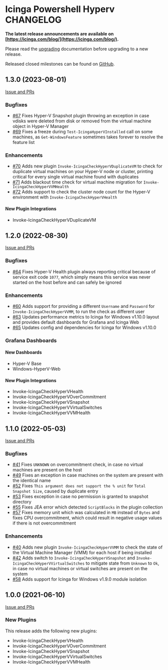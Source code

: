 # Icinga Powershell Hyperv CHANGELOG

**The latest release announcements are available on [https://icinga.com/blog/](https://icinga.com/blog/).**

Please read the [upgrading](30-Upgrading-Plugins.md)
documentation before upgrading to a new release.

Released closed milestones can be found on [GitHub](https://github.com/Icinga/icinga-powershell-hyperv/milestones?state=closed).

## 1.3.0 (2023-08-01)

[Issue and PRs](https://github.com/Icinga/icinga-powershell-hyperv/milestone/4?closed=1)

### Bugfixes

* [#67](https://github.com/Icinga/icinga-powershell-hyperv/issues/67) Fixes Hyper-V Snapshot plugin throwing an exception in case vdisks were deleted from disk or removed from the virtual machine object in Hyper-V Manager
* [#69](https://github.com/Icinga/icinga-powershell-hyperv/issues/69) Fixes a freeze during `Test-IcingaHyperVInstalled` call on some machines, as `Get-WindowsFeature` sometimes takes forever to resolve the feature list

### Enhancements

* [#70](https://github.com/Icinga/icinga-powershell-hyperv/pull/70) Adds new plugin `Invoke-IcingaCheckHyperVDuplicateVM` to check for duplicate virtual machines on your Hyper-V node or cluster, printing critical for every single virtual machine found with duplicates
* [#71](https://github.com/Icinga/icinga-powershell-hyperv/pull/71) Adds blackout time check for virtual machine migration for `Invoke-IcingaCheckHyperVVMHealth`
* [#72](https://github.com/Icinga/icinga-powershell-hyperv/pull/72) Adds support to check the cluster node count for the Hyper-V environment with `Invoke-IcingaCheckHyperVHealth`

#### New Plugin Integrations

* Invoke-IcingaCheckHyperVDuplicateVM

## 1.2.0 (2022-08-30)

[Issue and PRs](https://github.com/Icinga/icinga-powershell-hyperv/milestone/3?closed=1)

### Bugfixes

* [#64](https://github.com/Icinga/icinga-powershell-hyperv/issues/64) Fixes Hyper-V Health plugin always reporting critical because of service exit code `1077`, which simply means this service was never started on the host before and can safely be ignored

### Enhancements

* [#60](https://github.com/Icinga/icinga-powershell-hyperv/issues/60) Adds support for providing a different `Username` and `Password` for `Invoke-IcingaCheckHyperVVMM`, to run the check as different user
* [#63](https://github.com/Icinga/icinga-powershell-hyperv/pull/63) Updates performance metrics to Icinga for Windows v1.10.0 layout and provides default dashboards for Grafana and Icinga Web
* [#65](https://github.com/Icinga/icinga-powershell-hyperv/pull/65) Updates config and dependencies for Icinga for Windows v1.10.0

### Grafana Dashboards

#### New Dashboards

* Hyper-V Base
* Windows-HyperV-Web

#### New Plugin Integrations

* Invoke-IcingaCheckHyperVHealth
* Invoke-IcingaCheckHyperVOverCommitment
* Invoke-IcingaCheckHyperVSnapshot
* Invoke-IcingaCheckHyperVVirtualSwitches
* Invoke-IcingaCheckHyperVVMHealth

## 1.1.0 (2022-05-03)

[Issue and PRs](https://github.com/Icinga/icinga-powershell-hyperv/milestone/2?closed=1)

### Bugfixes

* [#41](https://github.com/Icinga/icinga-powershell-hyperv/issues/41) Fixes `UNKNOWN` on overcommitment check, in case no virtual machines are present on the host
* [#49](https://github.com/Icinga/icinga-powershell-hyperv/issues/49) Fixes an exception in case machines on the system are present with the identical name
* [#52](https://github.com/Icinga/icinga-powershell-hyperv/issues/52) Fixes `This argument does not support the % unit` for `Total Snapshot Size`, caused by duplicate entry
* [#53](https://github.com/Icinga/icinga-powershell-hyperv/pull/53) Fixes exception in case no permission is granted to snapshot directory
* [#55](https://github.com/Icinga/icinga-powershell-hyperv/pull/55) Fixes JEA error which detected `ScriptBlocks` in the plugin collection
* [#57](https://github.com/Icinga/icinga-powershell-hyperv/pull/57) Fixes memory unit which was calculated in `MB` instead of `Bytes` and fixes CPU overcommitment, which could result in negative usage values if there is not overcommitment

### Enhancements

* [#40](https://github.com/Icinga/icinga-powershell-hyperv/issues/40) Adds new plugin `Invoke-IcingaCheckHyperVVMM` to check the state of the Virtual Machine Manager (VMM) for each host if being installed
* [#42](https://github.com/Icinga/icinga-powershell-hyperv/issues/42) Adds switch to `Invoke-IcingaCheckHyperVSnapshot` and `Invoke-IcingaCheckHyperVVirtualSwitches` to mitigate state from `Unknown` to `Ok`, in case no virtual machines or virtual switches are present on the system
* [#58](https://github.com/Icinga/icinga-powershell-hyperv/pull/58) Adds support for Icinga for Windows v1.9.0 module isolation

## 1.0.0 (2021-06-10)

[Issue and PRs](https://github.com/Icinga/icinga-powershell-hyperv/milestone/1?closed=1)

### New Plugins

This release adds the following new plugins:

* Invoke-IcingaCheckHyperVHealth
* Invoke-IcingaCheckHyperVOverCommitment
* Invoke-IcingaCheckHyperVSnapshot
* Invoke-IcingaCheckHyperVVirtualSwitches
* Invoke-IcingaCheckHyperVVMHealth
